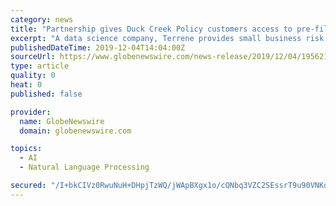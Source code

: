 ```yaml
---
category: news
title: "Partnership gives Duck Creek Policy customers access to pre-filled business information to aid in straight-through policy processing"
excerpt: "A data science company, Terrene provides small business risk information collected from thousands of structured and unstructured data sources using Artificial Intelligence, Machine Learning and Natural Language Processing techniques. To learn more, visit terrenelabs.com."
publishedDateTime: 2019-12-04T14:04:00Z
sourceUrl: https://www.globenewswire.com/news-release/2019/12/04/1956210/0/en/Terrene-Labs-Joins-Duck-Creek-Partner-Ecosystem-Offering-P-C-Insurers-Comprehensive-Exposure-Information-on-Small-and-Mid-Sized-Businesses-to-Facilitate-Faster-More-Accurate-and-Ef.html
type: article
quality: 0
heat: 0
published: false

provider:
  name: GlobeNewswire
  domain: globenewswire.com

topics:
  - AI
  - Natural Language Processing

secured: "/I+bkCIVz0RwuNuH+DHpjTzWQ/jWApBXgx1o/cQNbq3VZC2SEssrT9u90VNKqYxFa0EQfioj7uaPSeGhVxxbk12tQCgagA71gXVc6p4WFaJSbbt5c2tq67XO9RD3nt0ml6HXiTKa/i8wGAHlxuKCGeW7ZqwvfE6BYOqZ2R/QYx+PCgA8FzJSF5RtYdxbTFKnSUFtnjarqCi86dbJp81xpKpsMnUlYEHLWiUYW+4rr33kge9HSvc3fdC5Z600pRIWnFcvL0lSudUBef4lR4zL4A==;G+HQHmMJIz8zuEEzVOdjHA=="
---
```



